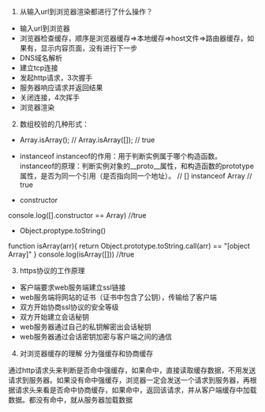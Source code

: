 1. 从输入url到浏览器渲染都进行了什么操作？

- 输入url到浏览器
- 浏览器检查缓存，顺序是浏览器缓存=>本地缓存=>host文件=>路由器缓存，如果有，显示内容页面，没有进行下一步
- DNS域名解析
- 建立tcp连接
- 发起http请求，3次握手
- 服务器响应请求并返回结果
- 关闭连接，4次挥手
- 浏览器渲染

2. 数组校验的几种形式：

- Array.isArray();
// Array.isArray([]);
// true

- instanceof
instanceof的作用：用于判断实例属于哪个构造函数。
instanceof的原理：判断实例对象的__proto__属性，和构造函数的prototype属性，是否为同一个引用（是否指向同一个地址）。
// [] instanceof Array
// true

- constructor

console.log([].constructor == Array)   //true

- Object.proptype.toString()

function isArray(arr){
  return Object.prototype.toString.call(arr) == "[object Array]" 
}
console.log(isArray([]))  //true

3. https协议的工作原理

- 客户端要求web服务端建立ssl链接
- web服务端将网站的证书（证书中包含了公钥），传输给了客户端
- 双方开始协商ssl协议的安全等级
- 双方开始建立会话秘钥
- web服务器通过自己的私钥解密出会话秘钥
- web服务器通过会话密钥加密与客户端之间的通信

4. 对浏览器缓存的理解
分为强缓存和协商缓存

通过http请求头来判断是否命中强缓存，如果命中，直接读取缓存数据，不用发送请求到服务器。如果没有命中强缓存，浏览器一定会发送一个请求到服务器，再根据请求头来看是否命中协商缓存，如果命中，返回该请求，并从客户端缓存中加载数据。都没有命中，就从服务器加载数据